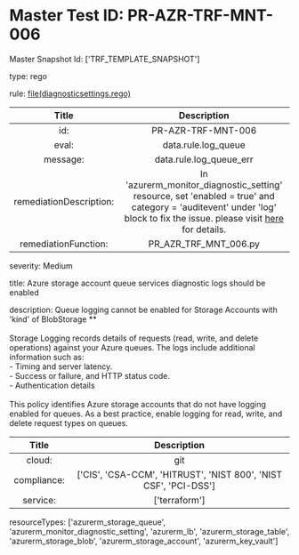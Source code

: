 



# Master Test ID: PR-AZR-TRF-MNT-006


Master Snapshot Id: ['TRF_TEMPLATE_SNAPSHOT']

type: rego

rule: [file(diagnosticsettings.rego)]  
  
  
  
  

|Title|Description|
| :---: | :---: |
|id: |PR-AZR-TRF-MNT-006|
|eval: |data.rule.log_queue|
|message: |data.rule.log_queue_err|
|remediationDescription: |In 'azurerm_monitor_diagnostic_setting' resource, set 'enabled = true' and category = 'auditevent' under 'log' block to fix the issue. please visit <a href='https://registry.terraform.io/providers/hashicorp/azurerm/latest/docs/resources/monitor_diagnostic_setting#log' target='_blank'>here</a> for details.|
|remediationFunction: |PR_AZR_TRF_MNT_006.py|


severity: Medium

title: Azure storage account queue services diagnostic logs should be enabled

description: Queue logging cannot be enabled for Storage Accounts with 'kind' of BlobStorage **<br><br>Storage Logging records details of requests (read, write, and delete operations) against your Azure queues. The logs include additional information such as:<br>- Timing and server latency.<br>- Success or failure, and HTTP status code.<br>- Authentication details<br><br>This policy identifies Azure storage accounts that do not have logging enabled for queues. As a best practice, enable logging for read, write, and delete request types on queues.  
  
  

|Title|Description|
| :---: | :---: |
|cloud: |git|
|compliance: |['CIS', 'CSA-CCM', 'HITRUST', 'NIST 800', 'NIST CSF', 'PCI-DSS']|
|service: |['terraform']|


resourceTypes: ['azurerm_storage_queue', 'azurerm_monitor_diagnostic_setting', 'azurerm_lb', 'azurerm_storage_table', 'azurerm_storage_blob', 'azurerm_storage_account', 'azurerm_key_vault']


[file(diagnosticsettings.rego)]: https://github.com/prancer-io/prancer-compliance-test/tree/master/azure/terraform/diagnosticsettings.rego
